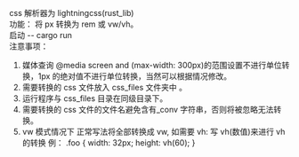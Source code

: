 css 解析器为 lightningcss(rust_lib)<br>
功能： 将 px 转换为 rem 或 vw/vh。<br>
启动 -- cargo run<br>
注意事项：
1. 媒体查询 @media screen and (max-width: 300px)的范围设置不进行单位转换，1px 的绝对值不进行单位转换，当然可以根据情况修改。
2. 需要转换的 css 文件放入 css_files 文件夹中 。
3. 运行程序与 css_files 目录在同级目录下。
4. 需要转换的 css 文件的文件名避免含有\_conv 字符串，否则将被忽略无法转换。
5. vw 模式情况下 正常写法将全部转换成 vw, 如需要 vh: 写 vh(数值)来进行 vh 的转换
   例： .foo {
   width: 32px;
   height: vh(60);
   }
